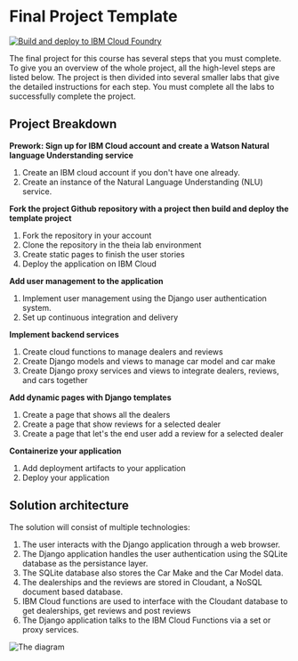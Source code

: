 # Final Project Template

[![Build and deploy to IBM Cloud Foundry](https://github.com/dreammelter/agfzb-CloudAppDevelopment_Capstone/actions/workflows/push-cf.yml/badge.svg?branch=master)](https://github.com/dreammelter/agfzb-CloudAppDevelopment_Capstone/actions/workflows/push-cf.yml)

The final project for this course has several steps that you must complete. 
To give you an overview of the whole project, all the high-level steps are listed below. 
The project is then divided into several smaller labs that give the detailed instructions for each step. 
You must complete all the labs to successfully complete the project.

## Project Breakdown

**Prework: Sign up for IBM Cloud account and create a Watson Natural language Understanding service**
1. Create an IBM cloud account if you don't have one already.
2. Create an instance of the Natural Language Understanding (NLU) service.

**Fork the project Github repository with a project then build and deploy the template project**
1. Fork the repository in your account
2. Clone the repository in the theia lab environment
3. Create static pages to finish the user stories
4. Deploy the application on IBM Cloud

**Add user management to the application**
1. Implement user management using the Django user authentication system.
2. Set up continuous integration and delivery

**Implement backend services**
1. Create cloud functions to manage dealers and reviews
2. Create Django models and views to manage car model and car make
3. Create Django proxy services and views to integrate dealers, reviews, and cars together
 
**Add dynamic pages with Django templates**
1. Create a page that shows all the dealers
2. Create a page that show reviews for a selected dealer
3. Create a page that let's the end user add a review for a selected dealer

**Containerize your application**
1. Add deployment artifacts to your application
2. Deploy your application

## Solution architecture

The solution will consist of multiple technologies:

1. The user interacts with the Django application through a web browser.
2. The Django application handles the user authentication using the SQLite database as the persistance layer.
3. The SQLite database also stores the Car Make and the Car Model data.
4. The dealerships and the reviews are stored in Cloudant, a NoSQL document based database.
5. IBM Cloud functions are used to interface with the Cloudant database to get dealerships, get reviews and post reviews
6. The Django application talks to the IBM Cloud Functions via a set or proxy services.

![The diagram](https://cf-courses-data.s3.us.cloud-object-storage.appdomain.cloud/IBM-CD0321EN-SkillsNetwork/labs/module_1_static_pages/images/v2.capstone-dealership-architecture.png)
